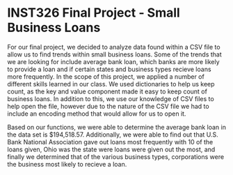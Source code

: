 # INST326 Final Project - Small Business Loans

For our final project, we decided to analyze data found within a CSV file to allow us to find trends within small business loans.  Some of the trends that we are looking for include average bank loan, which banks are more likely to provide a loan and if certain states and business types recieve loans more frequently.  In the scope of this project, we applied a number of different skills learned in our class.  We used dictionaries to help us keep count, as the key and value component made it easy to keep count of business loans.  In addition to this, we use our knowledge of CSV files to help open the file, however due to the nature of the CSV file we had to include an encoding method that would allow for us to open it.  

Based on our functions, we were able to determine the average bank loan in the data set is $194,518.57.  Additionally, we were able to find out that U.S. Bank National Association gave out loans most frequently with 10 of the loans given, Ohio was the state were loans were given out the most, and finally we determined that of the various business types, corporations were the business most likely to recieve a loan.
